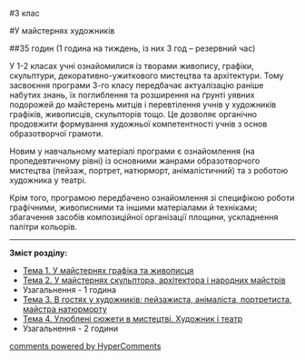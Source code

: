 <div id="hypercomments_widget" class="js-hypercomments-widget invisible"></div>

#3 клас 

#У майстернях художників

##35 годин (1 година на тиждень, із них 3 год – резервний час)

У 1-2 класах учні ознайомилися із творами живопису, графіки, скульптури, декоративно-ужиткового мистецтва та архітектури. Тому засвоєння програми 3-го класу передбачає актуалізацію раніше набутих знань, їх поглиблення та розширення на ґрунті уявних подорожей до майстерень митців і перевтілення учнів у художників графіків, живописців, скульпторів тощо. Це дозволяє органічно продовжити формування художньої компетентності учнів з основ образотворчої грамоти. 

Новим у навчальному матеріалі програми є ознайомлення (на пропедевтичному рівні) із основними жанрами образотворчого мистецтва (пейзаж, портрет, натюрморт, анімалістичний) та з роботою художника у театрі. 

Крім того, програмою передбачено ознайомлення зі специфікою роботи графічними, живописними та іншими матеріалами й техніками; збагачення засобів композиційної організації площини, ускладнення палітри кольорів.


<hr>

**Зміст розділу:**
*	[Тема 1.  У майстернях графіка та живописця](u_maisternyakh_hrafika_ta_zhyvopystsya.md)
*	[Тема 2.  У майстернях скульптора, архітектора і  народних майстрів](u_maisterniakh_skulptora_arkhitektora_i_narodnykh_maistryv.md)
*	Узагальнення - 1 година
*	[Тема 3.  В гостях у художників: пейзажиста, анімаліста, портретиста, майстра натюрморту](v_hostiakh_u_khudozhnykiv_peizazhysta_animalista_portretysta_maistra_natiurmortu.md)
*	[Тема 4.  Улюблені сюжети в мистецтві. Художник і театр](ulyubleni_siuzhety_v_mystetstvi_khudozhnyk_i_teatr.md)
*	Узагальнення - 2 години


<div class="js-hypercomments-container">
    <a href="http://hypercomments.com" class="hc-link" title="comments widget">comments powered by HyperComments</a>
</div>